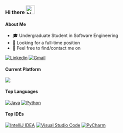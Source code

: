 ### Hi there <img src="https://user-images.githubusercontent.com/81170623/162850803-110d4809-6438-407f-9e99-25763aa51f4e.gif" width="28px" alt="hi">

#### About Me
- 🎓 Undergraduate Student in Software Engineering
- 👀 Looking for a full-time position
- 👏 Feel free to find/contact me on

[![Linkedin](https://img.shields.io/badge/LinkedIn-0077B5?style=for-the-badge&logo=linkedin&logoColor=white)](https://www.linkedin.com/in/manos-tzenakis/)
[![Gmail](https://img.shields.io/badge/Gmail-D14836?style=for-the-badge&logo=gmail&logoColor=white)](mailto:tzenveek@gmail.com)

#### Current Platform
[![](https://img.shields.io/badge/Windows-0078D6?style=for-the-badge&logo=windows&logoColor=white)](https://www.microsoft.com/software-download/windows10)

#### Top Languages
[![Java](https://img.shields.io/badge/java-%23ED8B00.svg?style=for-the-badge&logo=java&logoColor=white)](https://www.java.com/)
[![Python](https://img.shields.io/badge/python-%2314354C.svg?style=for-the-badge&logo=python&logoColor=white)](https://www.python.org/)

#### Top IDEs

[![IntelliJ IDEA](https://img.shields.io/badge/IntelliJIDEA-5C2D91.svg?style=for-the-badge&logo=intellij-idea&logoColor=white)](https://www.jetbrains.com/idea/)
[![Visual Studio Code](https://img.shields.io/badge/VS%20Code-%231877F2.svg?style=for-the-badge&logo=visual-studio-code&logoColor=white)](https://code.visualstudio.com/)
[![PyCharm](https://img.shields.io/badge/PyCharm-green.svg?style=for-the-badge&logo=PyCharm&logoColor=white)](https://www.jetbrains.com/pycharm/)
